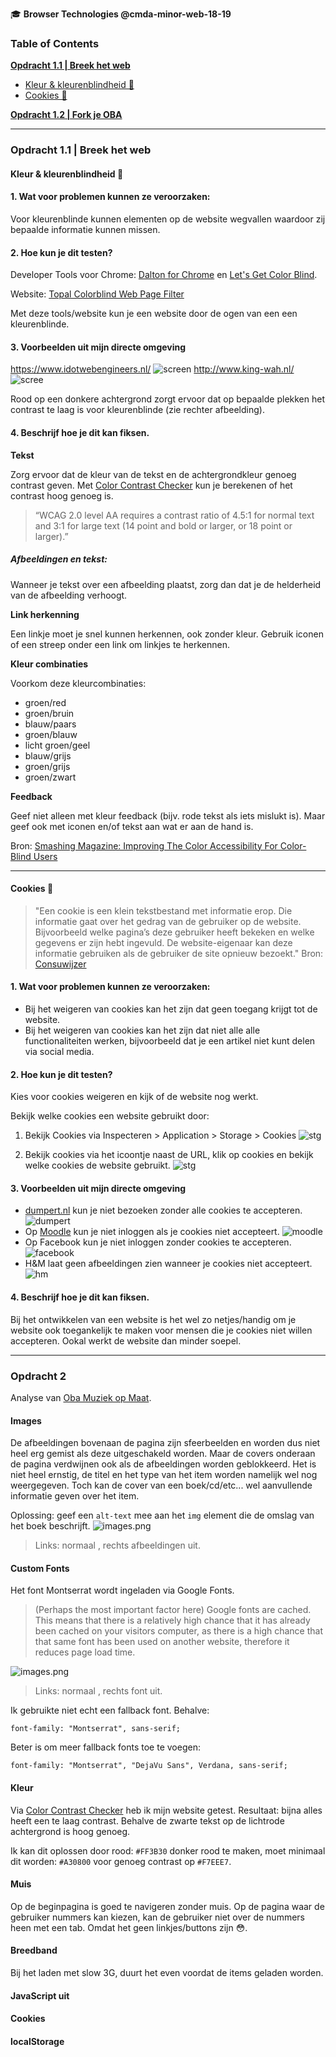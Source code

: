 🎓 **Browser Technologies @cmda-minor-web-18-19**

### **Table of Contents**

<!-- 1. **[Opdracht 1.1 Breek het web](#kleur)** -->

**[Opdracht 1.1 | Breek het web](#kleur)**

- [Kleur & kleurenblindheid 🌈](#kleur)
- [ Cookies 🍪](#cookies)

**[Opdracht 1.2 | Fork je OBA](#opdracht2)**

---

### Opdracht 1.1 | Breek het web

<a name="kleur"></a>

#### Kleur & kleurenblindheid 🌈

#### 1. Wat voor problemen kunnen ze veroorzaken:

Voor kleurenblinde kunnen elementen op de website wegvallen waardoor zij bepaalde informatie kunnen missen.

#### 2. Hoe kun je dit testen?

Developer Tools voor Chrome: [Dalton for Chrome](https://chrome.google.com/webstore/detail/dalton/imknobcnmlabealhbhfhpbfodgbbdnfa) en [Let's Get Color Blind](https://chrome.google.com/webstore/detail/lets-get-color-blind/bkdgdianpkfahpkmphgehigalpighjck/related).

Website: [Topal Colorblind Web Page Filter](https://www.toptal.com/designers/colorfilter/)

Met deze tools/website kun je een website door de ogen van een een kleurenblinde.

#### 3. Voorbeelden uit mijn directe omgeving

https://www.idotwebengineers.nl/
![screen](screens2.png)
http://www.king-wah.nl/
![scree](screens32.png)

Rood op een donkere achtergrond zorgt ervoor dat op bepaalde plekken het contrast te laag is voor kleurenblinde (zie rechter afbeelding).

#### 4. Beschrijf hoe je dit kan fiksen.

**Tekst**

Zorg ervoor dat de kleur van de tekst en de achtergrondkleur genoeg contrast geven. Met [Color Contrast Checker](https://webaim.org/resources/contrastchecker/) kun je berekenen of het contrast hoog genoeg is.

> “WCAG 2.0 level AA requires a contrast ratio of 4.5:1 for normal text and 3:1 for large text (14 point and bold or larger, or 18 point or larger).”

##### Afbeeldingen en tekst:

Wanneer je tekst over een afbeelding plaatst, zorg dan dat je de helderheid van de afbeelding verhoogt.

**Link herkenning**

Een linkje moet je snel kunnen herkennen, ook zonder kleur. Gebruik iconen of een streep onder een link om linkjes te herkennen.

**Kleur combinaties**

Voorkom deze kleurcombinaties:

- groen/red
- groen/bruin
- blauw/paars
- groen/blauw
- licht groen/geel
- blauw/grijs
- groen/grijs
- groen/zwart

**Feedback**

Geef niet alleen met kleur feedback (bijv. rode tekst als iets mislukt is). Maar geef ook met iconen en/of tekst aan wat er aan de hand is.

Bron: [Smashing Magazine: Improving The Color Accessibility For Color-Blind Users](https://www.smashingmagazine.com/2016/06/improving-color-accessibility-for-color-blind-users/)

---

<a name="cookies"></a>

#### Cookies 🍪

> "Een cookie is een klein tekstbestand met informatie erop. Die informatie gaat over het gedrag van de gebruiker op de website. Bijvoorbeeld welke pagina’s deze gebruiker heeft bekeken en welke gegevens er zijn hebt ingevuld. De website-eigenaar kan deze informatie gebruiken als de gebruiker de site opnieuw bezoekt." Bron: [Consuwijzer](https://www.consuwijzer.nl/veilig-online/cookies)

#### 1. Wat voor problemen kunnen ze veroorzaken:

- Bij het weigeren van cookies kan het zijn dat geen toegang krijgt tot de website.
- Bij het weigeren van cookies kan het zijn dat niet alle alle functionaliteiten werken, bijvoorbeeld dat je een artikel niet kunt delen via social media.

#### 2. Hoe kun je dit testen?

Kies voor cookies weigeren en kijk of de website nog werkt.

Bekijk welke cookies een website gebruikt door:

1. Bekijk Cookies via Inspecteren > Application > Storage > Cookies ![stg](stg.png)

2. Bekijk cookies via het icoontje naast de URL, klik op cookies en bekijk welke cookies de website gebruikt. ![stg](stg2.png)

#### 3. Voorbeelden uit mijn directe omgeving

- [dumpert.nl](https://kudtkoekiewet.nl/?t=https://www.dumpert.nl/) kun je niet bezoeken zonder alle cookies te accepteren.
  ![dumpert](dumpert.png)
- Op [Moodle](https://moodle.cmd.hva.nl/login/index.php?testsession=2960) kun je niet inloggen als je cookies niet accepteert.
  ![moodle](moodle.png)
- Op Facebook kun je niet inloggen zonder cookies te accepteren.
  ![facebook](facebook.png)
- H&M laat geen afbeeldingen zien wanneer je cookies niet accepteert.
  ![hm](hm.png)

#### 4. Beschrijf hoe je dit kan fiksen.

Bij het ontwikkelen van een website is het wel zo netjes/handig om je website ook toegankelijk te maken voor mensen die je cookies niet willen accepteren. Ookal werkt de website dan minder soepel.

<a name="opdracht2"></a>

---

### Opdracht 2

Analyse van [Oba Muziek op Maat](https://github.com/sterrevangeest/project-1-1819).

#### Images

De afbeeldingen bovenaan de pagina zijn sfeerbeelden en worden dus niet heel erg gemist als deze uitgeschakeld worden. Maar de covers onderaan de pagina verdwijnen ook als de afbeeldingen worden geblokkeerd. Het is niet heel ernstig, de titel en het type van het item worden namelijk wel nog weergegeven. Toch kan de cover van een boek/cd/etc... wel aanvullende informatie geven over het item.

Oplossing: geef een `alt-text` mee aan het `img` element die de omslag van het boek beschrijft.
![images.png](images.png)

> Links: normaal , rechts afbeeldingen uit.

#### Custom Fonts

Het font Montserrat wordt ingeladen via Google Fonts.

> (Perhaps the most important factor here) Google fonts are cached. This means that there is a relatively high chance that it has already been cached on your visitors computer, as there is a high chance that that same font has been used on another website, therefore it reduces page load time.

![images.png](font.png)

> Links: normaal , rechts font uit.

Ik gebruikte niet echt een fallback font. Behalve:

`font-family: "Montserrat", sans-serif;`

Beter is om meer fallback fonts toe te voegen:

`font-family: "Montserrat", "DejaVu Sans", Verdana, sans-serif;`

#### Kleur

Via [Color Contrast Checker](https://webaim.org/resources/contrastchecker/) heb ik mijn website getest.
Resultaat: bijna alles heeft een te laag contrast. Behalve de zwarte tekst op de lichtrode achtergrond is hoog genoeg.

Ik kan dit oplossen door rood: `#FF3B30` donker rood te maken, moet minimaal dit worden: `#A30800` voor genoeg contrast op `#F7EEE7`.

#### Muis

Op de beginpagina is goed te navigeren zonder muis. Op de pagina waar de gebruiker nummers kan kiezen, kan de gebruiker niet over de nummers heen met een tab. Omdat het geen linkjes/buttons zijn 😳.

#### Breedband

Bij het laden met slow 3G, duurt het even voordat de items geladen worden.

#### JavaScript uit

#### Cookies

#### localStorage
